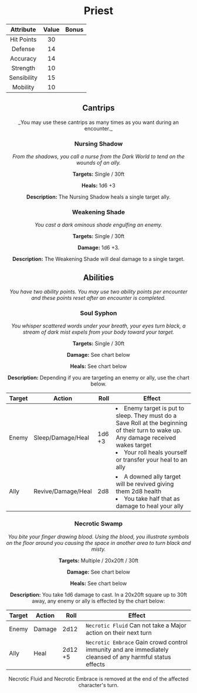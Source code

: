 # <center>Priest

  |Attribute|Value|Bonus|
  |---|---|---|
  |<center>Hit Points|<center>30|<center>|
  |<center>Defense|<center>14|<center>|
  |<center>Accuracy|<center>14|<center>|
  |<center>Strength|<center>10|<center>|
  |<center>Sensibility|<center>15|<center>|
  |<center>Mobility|<center>10|<center>|


## <center>Cantrips</center>
<center>_You may use these cantrips as many times as you want during an encounter._

### Nursing Shadow

_From the shadows, you call a nurse from the Dark World to tend on the wounds of an ally._

**Targets:** Single / 30ft

**Heals:** 1d6 +3

**Description:** The Nursing Shadow heals a single target ally.

### Weakening Shade

_You cast a dark ominous shade engulfing an enemy._

**Targets:** Single / 30ft

**Damage:** 1d6 +3.

**Description:** The Weakening Shade will deal damage to a single target.

## Abilities
_You have two ability points.  You may use two ability points per encounter and these points reset after an encounter is completed._

### Soul Syphon

_You whisper scattered words under your breath, your eyes turn black, a stream of dark mist expels from your body toward your target._

**Targets:** Single / 30ft

**Damage:** See chart below

**Heals:** See chart below

**Description:** Depending if you are targeting an enemy or ally, use the chart below.

|Target|Action|Roll|Effect|
|---|---|---|---|
|Enemy|Sleep/Damage/Heal|1d6 +3|<li>Enemy target is put to sleep. They must do a Save Roll at the beginning of their turn to wake up. Any damage received wakes target</li><li>Your roll heals yourself or transfer your heal to an ally</li>|
|Ally|Revive/Damage/Heal|2d8|<li>A downed ally target will be revived giving them 2d8 health</li><li>You take half that as damage to heal your ally</li>|




### Necrotic Swamp

_You bite your finger drawing blood.  Using the blood, you illustrate symbols on the floor around you causing the space in another area to turn black and misty._

**Targets:** Multiple / 20x20ft / 30ft

**Damage:** See chart below

**Heals:** See chart below

**Description:** You take 1d6 damage to cast.  In a 20x20ft square up to 30ft away, any enemy or ally is effected by the chart below:

|Target|Action|Roll|Effect|
|---|---|---|---|
|Enemy|Damage|2d12|`Necrotic Fluid` Can not take a Major action on their next turn|
|Ally|Heal|2d12 +5|`Necrotic Embrace` Gain crowd control immunity and are immediately cleansed of any harmful status effects|

Necrotic Fluid and Necrotic Embrace is removed at the end of the affected character's turn.
